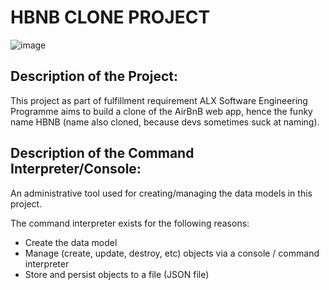 HBNB CLONE PROJECT
===================

![image](https://github.com/aetheric0/AirBnB_clone/assets/125897342/3f2b1b8b-8410-4a3c-98d3-8ef18d0cf52d)


Description of the Project:
---------------------------

This project as part of fulfillment requirement ALX Software Engineering
Programme aims to build a clone of the AirBnB web app, hence the funky
name HBNB (name also cloned, because devs sometimes suck at naming).

Description of the Command Interpreter/Console:
----------------------------------------------

An administrative tool used for creating/managing the data models in this
project.

The command interpreter exists for the following reasons:
-   Create the data model
-   Manage (create, update, destroy, etc) objects
    via a console / command interpreter
-   Store and persist objects to a file (JSON file)

